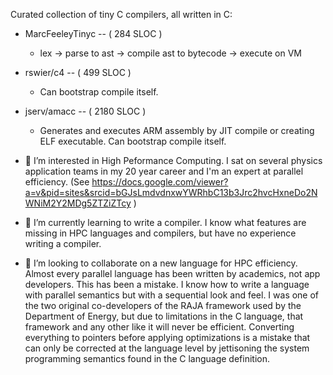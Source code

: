 Curated collection of tiny C compilers, all written in C:

- MarcFeeleyTinyc -- ( 284 SLOC )
   - lex -> parse to ast -> compile ast to bytecode -> execute on VM
- rswier/c4 -- ( 499 SLOC )
   - Can bootstrap compile itself.
- jserv/amacc -- ( 2180 SLOC )
   - Generates and executes ARM assembly by JIT compile or creating ELF executable. Can bootstrap compile itself.

- 👀 I’m interested in High Peformance Computing.  I sat on several physics application teams in my 20 year career and I'm an expert at parallel efficiency. (See https://docs.google.com/viewer?a=v&pid=sites&srcid=bGJsLmdvdnxwYWRhbC13b3Jrc2hvcHxneDo2NWNiM2Y2MDg5ZTZiZTcy )
- 🌱 I’m currently learning to write a compiler.  I know what features are missing in HPC languages and compilers, but have no experience writing a compiler.
- 💞️ I’m looking to collaborate on a new language for HPC efficiency.  Almost every parallel language has been written by academics, not app developers. This has been a mistake.  I know how to write a language with parallel semantics but with a sequential look and feel.  I was one of the two original co-developers of the RAJA framework used by the Department of Energy, but due to limitations in the C language, that framework and any other like it will never be efficient.  Converting everything to pointers before applying optimizations is a mistake that can only be corrected at the language level by jettisoning the system programming semantics found in the C language definition.

<!---
HPCguy/HPCguy is a ✨ special ✨ repository because its `README.md` (this file) appears on your GitHub profile.
You can click the Preview link to take a look at your changes.
--->

